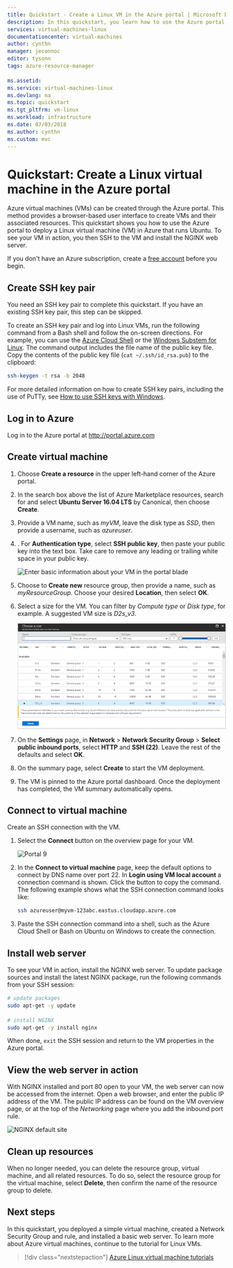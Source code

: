 ```yaml
---
title: Quickstart - Create a Linux VM in the Azure portal | Microsoft Docs
description: In this quickstart, you learn how to use the Azure portal to create a Linux virtual machine
services: virtual-machines-linux
documentationcenter: virtual-machines
author: cynthn
manager: jeconnoc
editor: tysonn
tags: azure-resource-manager

ms.assetid: 
ms.service: virtual-machines-linux
ms.devlang: na
ms.topic: quickstart
ms.tgt_pltfrm: vm-linux
ms.workload: infrastructure
ms.date: 07/03/2018
ms.author: cynthn
ms.custom: mvc
---
```


# Quickstart: Create a Linux virtual machine in the Azure portal

Azure virtual machines (VMs) can be created through the Azure portal. This method provides a browser-based user interface to create VMs and their associated resources. This quickstart shows you how to use the Azure portal to deploy a Linux virtual machine (VM) in Azure that runs Ubuntu. To see your VM in action, you then SSH to the VM and install the NGINX web server.

If you don't have an Azure subscription, create a [free account](https://azure.microsoft.com/free/?WT.mc_id=A261C142F) before you begin.

## Create SSH key pair

You need an SSH key pair to complete this quickstart. If you have an existing SSH key pair, this step can be skipped.

To create an SSH key pair and log into Linux VMs, run the following command from a Bash shell and follow the on-screen directions. For example, you can use the [Azure Cloud Shell](../../cloud-shell/overview.md) or the [Windows Substem for Linux](/windows/wsl/install-win10). The command output includes the file name of the public key file. Copy the contents of the public key file (`cat ~/.ssh/id_rsa.pub`) to the clipboard:

```bash
ssh-keygen -t rsa -b 2048
```

For more detailed information on how to create SSH key pairs, including the use of PuTTy, see [How to use SSH keys with Windows](ssh-from-windows.md).

## Log in to Azure

Log in to the Azure portal at http://portal.azure.com

## Create virtual machine

1. Choose **Create a resource** in the upper left-hand corner of the Azure portal.

2. In the search box above the list of Azure Marketplace resources, search for and select **Ubuntu Server 16.04 LTS** by Canonical, then choose **Create**.

3. Provide a VM name, such as *myVM*, leave the disk type as *SSD*, then provide a username, such as *azureuser*.

4. . For **Authentication type**, select **SSH public key**, then paste your public key into the text box. Take care to remove any leading or trailing white space in your public key.

    ![Enter basic information about your VM in the portal blade](./media/quick-create-portal/create-vm-portal-basic-blade.png)

5. Choose to **Create new** resource group, then provide a name, such as *myResourceGroup*. Choose your desired **Location**, then select **OK**.

4. Select a size for the VM. You can filter by *Compute type* or *Disk type*, for example. A suggested VM size is *D2s_v3*.

    ![Screenshot that shows VM sizes](./media/quick-create-portal/create-linux-vm-portal-sizes.png)

5. On the **Settings** page, in **Network** > **Network Security Group** > **Select public inbound ports**, select **HTTP** and **SSH (22)**. Leave the rest of the defaults and select **OK**.

6. On the summary page, select **Create** to start the VM deployment.

7. The VM is pinned to the Azure portal dashboard. Once the deployment has completed, the VM summary automatically opens.

## Connect to virtual machine

Create an SSH connection with the VM.

1. Select the **Connect** button on the overview page for your VM. 

    ![Portal 9](./media/quick-create-portal/portal-quick-start-9.png)

2. In the **Connect to virtual machine** page, keep the default options to connect by DNS name over port 22. In **Login using VM local account** a connection command is shown. Click the button to copy the command. The following example shows what the SSH connection command looks like:

    ```bash
    ssh azureuser@myvm-123abc.eastus.cloudapp.azure.com
    ```

3. Paste the SSH connection command into a shell, such as the Azure Cloud Shell or Bash on Ubuntu on Windows to create the connection. 

## Install web server

To see your VM in action, install the NGINX web server. To update package sources and install the latest NGINX package, run the following commands from your SSH session:

```bash
# update packages
sudo apt-get -y update

# install NGINX
sudo apt-get -y install nginx
```

When done, `exit` the SSH session and return to the VM properties in the Azure portal.


## View the web server in action

With NGINX installed and port 80 open to your VM, the web server can now be accessed from the internet. Open a web browser, and enter the public IP address of the VM. The public IP address can be found on the VM overview page, or at the top of the *Networking* page where you add the inbound port rule.

![NGINX default site](./media/quick-create-cli/nginx.png)

## Clean up resources

When no longer needed, you can delete the resource group, virtual machine, and all related resources. To do so, select the resource group for the virtual machine, select **Delete**, then confirm the name of the resource group to delete.

## Next steps

In this quickstart, you deployed a simple virtual machine, created a Network Security Group and rule, and installed a basic web server. To learn more about Azure virtual machines, continue to the tutorial for Linux VMs.

> [!div class="nextstepaction"]
> [Azure Linux virtual machine tutorials](./tutorial-manage-vm.md)
